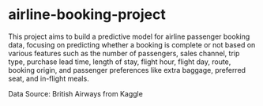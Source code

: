 # airline-booking-project
This project aims to build a predictive model for airline passenger booking data, focusing on predicting whether a booking is complete or not based on various features such as the number of passengers, sales channel, trip type, purchase lead time, length of stay, flight hour, flight day, route, booking origin, and passenger preferences like extra baggage, preferred seat, and in-flight meals.

Data Source: British Airways from Kaggle
